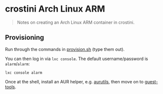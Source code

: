 # crostini Arch Linux ARM

> Notes on creating an Arch Linux ARM container in crostini.

## Provisioning

Run through the commands in [provision.sh](provision.sh) (type them out).

You can then log in via `lxc console`. The default username/password is `alarm`/`alarm`:

```shell
lxc console alarm
```

Once at the shell, install an AUR helper, e.g. [aurutils](aurutils.sh), then move on to [guest-tools](guest-tools.sh).
